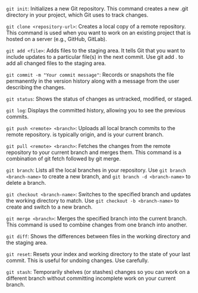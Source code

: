 `git init`: Initializes a new Git repository. This command creates a new .git directory in your project, which Git uses to track changes.

`git clone <repository-url>`: Creates a local copy of a remote repository. This command is used when you want to work on an existing project that is hosted on a server (e.g., GitHub, GitLab).

`git add <file>`: Adds files to the staging area. It tells Git that you want to include updates to a particular file(s) in the next commit. Use git add . to add all changed files to the staging area.

`git commit -m "Your commit message"`: Records or snapshots the file permanently in the version history along with a message from the user describing the changes.

`git status`: Shows the status of changes as untracked, modified, or staged.

`git log`: Displays the committed history, allowing you to see the previous commits.

`git push <remote> <branch>`: Uploads all local branch commits to the remote repository. <remote> is typically origin, and <branch> is your current branch.

`git pull <remote> <branch>`: Fetches the changes from the remote repository to your current branch and merges them. This command is a combination of git fetch followed by git merge.

`git branch`: Lists all the local branches in your repository. Use `git branch <branch-name>` to create a new branch, and `git branch -d <branch-name>` to delete a branch.

`git checkout <branch-name>`: Switches to the specified branch and updates the working directory to match. Use `git checkout -b <branch-name>` to create and switch to a new branch.

`git merge <branch>`: Merges the specified branch into the current branch. This command is used to combine changes from one branch into another.

`git diff`: Shows the differences between files in the working directory and the staging area.

`git reset`: Resets your index and working directory to the state of your last commit. This is useful for undoing changes. Use carefully.

`git stash`: Temporarily shelves (or stashes) changes so you can work on a different branch without committing incomplete work on your current branch.
